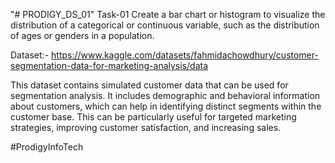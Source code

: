 "# PRODIGY_DS_01" 
Task-01
Create a bar chart or histogram to visualize the distribution of a categorical or continuous variable, such as the distribution of ages or genders in a population.

Dataset:- https://www.kaggle.com/datasets/fahmidachowdhury/customer-segmentation-data-for-marketing-analysis/data

This dataset contains simulated customer data that can be used for segmentation analysis. It includes demographic and behavioral information about customers, which can help in identifying distinct segments within the customer base. This can be particularly useful for targeted marketing strategies, improving customer satisfaction, and increasing sales.

#ProdigyInfoTech
